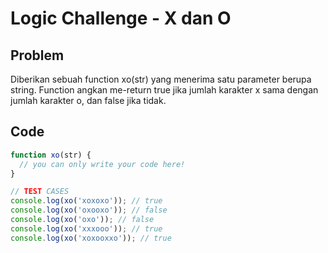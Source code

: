 # Logic Challenge - X dan O

## Problem

Diberikan sebuah function xo(str) yang menerima satu parameter berupa string. Function angkan me-return true jika jumlah karakter x sama dengan jumlah karakter o, dan false jika tidak.

## Code

```JavaScript
function xo(str) {
  // you can only write your code here!
}

// TEST CASES
console.log(xo('xoxoxo')); // true
console.log(xo('oxooxo')); // false
console.log(xo('oxo')); // false
console.log(xo('xxxooo')); // true
console.log(xo('xoxooxxo')); // true
```
